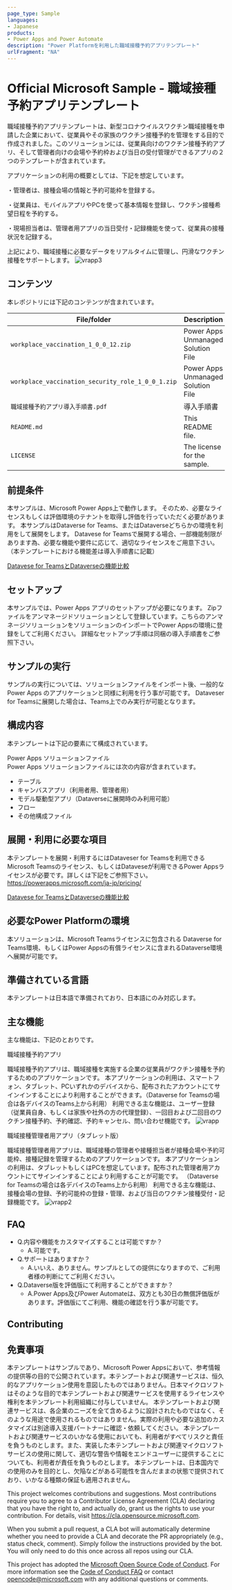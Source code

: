 ```yaml
---
page_type: Sample
languages: 
- Japanese
products:
- Power Apps and Power Automate
description: "Power Platformを利用した職域接種予約アプリテンプレート"
urlFragment: "NA"
---
```


# Official Microsoft Sample - 職域接種予約アプリテンプレート
職域接種予約アプリテンプレートは、新型コロナウイルスワクチン職域接種を申請した企業において、従業員やその家族のワクチン接種予約を管理をする目的で作成されました。このソリューションには、従業員向けのワクチン接種予約アプリ、そして管理者向けの会場や予約枠および当日の受付管理ができるアプリの２つのテンプレートが含まれています。

アプリケーションの利用の概要としては、下記を想定しています。

・管理者は、接種会場の情報と予約可能枠を登録する。

・従業員は、モバイルアプリやPCを使って基本情報を登録し、ワクチン接種希望日程を予約する。

・現場担当者は、管理者用アプリの当日受付・記録機能を使って、従業員の接種状況を記録する。

上記により、職域接種に必要なデータをリアルタイムに管理し、円滑なワクチン接種をサポートします。
![vrapp3](https://user-images.githubusercontent.com/10231266/124684380-f4d17700-df09-11eb-8579-5636ce1e2200.png)


## コンテンツ
本レポジトリには下記のコンテンツが含まれています。

| File/folder                     　　　　　| Description                                              |
|------------------------------------------|----------------------------------------------------------|
| `workplace_vaccination_1_0_0_12.zip`   　　　　　|Power Apps Unmanaged Solution File                        |
| `workplace_vaccination_security_role_1_0_0_1.zip`   　　　　　|Power Apps Unmanaged Solution File                        |
| `職域接種予約アプリ導入手順書.pdf`                              | 導入手順書                                        |
| `README.md`                              | This README file.                                        |
| `LICENSE`                                | The license for the sample.                              |

## 前提条件

本サンプルは、Microsoft Power Apps上で動作します。
そのため、必要なライセンスもしくは評価環境のテナントを取得し評価を行っていただく必要があります。
本サンプルはDataverse for Teams、またはDataverseどちらかの環境を利用をして展開をします。
Datavese for Teamsで展開する場合、一部機能制限があります為、必要な機能や要件に応じて、適切なライセンスをご用意下さい。（本テンプレートにおける機能差は導入手順書に記載）

[Datavese for TeamsとDataverseの機能比較](https://docs.microsoft.com/ja-jp/powerapps/teams/data-platform-compare)

## セットアップ

本サンプルでは、Power Apps アプリのセットアップが必要になります。
Zipファイルをアンマネージドソリューションとして登録しています。こちらのアンマネージソリューションをソリューションのインポートでPower Appsの環境に登録をしてご利用ください。
詳細なセットアップ手順は同梱の導入手順書をご参照下さい。

## サンプルの実行

サンプルの実行については、ソリューションファイルをインポート後、一般的なPower Apps のアプリケーションと同様に利用を行う事が可能です。
Dataveser for Teamsに展開した場合は、Teams上でのみ実行が可能となります。

## 構成内容
本テンプレートは下記の要素にて構成されています。

Power Apps ソリューションファイル  
Power Apps ソリューションファイルには次の内容が含まれています。
 - テーブル
 - キャンバスアプリ（利用者用、管理者用）
 - モデル駆動型アプリ（Dataverseに展開時のみ利用可能）
 - フロー
 - その他構成ファイル

## 展開・利用に必要な項目
本テンプレートを展開・利用するにはDataveser for Teamsを利用できるMicrosoft Teamsのライセンス、もしくはDataveseが利用できるPower Appsライセンスが必要です。詳しくは下記をご参照下さい。  
https://powerapps.microsoft.com/ja-jp/pricing/

[Datavese for TeamsとDataverseの機能比較](https://docs.microsoft.com/ja-jp/powerapps/teams/data-platform-compare)

## 必要なPower Platformの環境
本ソリューションは、Microsoft Teamsライセンスに包含される Dataverse for Teams環境、もしくはPower Appsの有償ライセンスに含まれるDataverse環境へ展開が可能です。

## 準備されている言語
本テンプレートは日本語で準備されており、日本語にのみ対応します。

## 主な機能
主な機能は、下記のとおりです。

職域接種予約アプリ  

職域接種予約アプリは、職域接種を実施する企業の従業員がワクチン接種を予約するためのアプリケーションです。
本アプリケーションの利用は、スマートフォン、タブレット、PCいずれかのデバイスから、配布されたアカウントにてサインインすることにより利用することができます。（Dataverse for Teamsの場合は各デバイスのTeams上から利用）
利用できる主な機能は、ユーザー登録（従業員自身、もしくは家族や社外の方の代理登録）、一回目および二回目のワクチン接種予約、予約確認、予約キャンセル、問い合わせ機能です。
![vrapp](https://user-images.githubusercontent.com/10231266/124683949-285fd180-df09-11eb-84b9-6076ab8a5f29.png)


職域接種管理者用アプリ（タブレット版）  

職域接種管理者用アプリは、職域接種の管理者や接種担当者が接種会場や予約可能枠、接種記録を管理するためのアプリケーションです。
本アプリケーションの利用は、タブレットもしくはPCを想定しています。配布された管理者用アカウントにてサインインすることにより利用することが可能です。
（Dataverse for Teamsの場合は各デバイスのTeams上から利用）
利用できる主な機能は、接種会場の登録、予約可能枠の登録・管理、および当日のワクチン接種受付・記録機能です。
![vrapp2](https://user-images.githubusercontent.com/10231266/124683966-31e93980-df09-11eb-8e1e-65be77e3d1bb.png)


## FAQ
 - Q.内容や機能をカスタマイズすることは可能ですか？
   - A.可能です。
 - Q.サポートはありますか？
    - A.いいえ、ありません。サンプルとしての提供になりますので、ご利用者様の判断にてご利用ください。
 - Q.Dataverse版を評価版にて利用することができますか？
    - A.Power Apps及びPower Automateは、双方とも30日の無償評価版があります。評価版にてご利用、機能の確認を行う事が可能です。


## Contributing
## 免責事項
本テンプレートはサンプルであり、Microsoft Power Appsにおいて、参考情報の提供等の目的で公開されています。本テンプートおよび関連サービスは、恒久的なアプリケーション使用を意図したものではありません。日本マイクロソフトはそのような目的で本テンプレートおよび関連サービスを使用するライセンスや権利を本テンプレート利用組織に付与していません。 本テンプレートおよび関連サービスは、各企業のニーズを全て含めるように設計されたものではなく、そのような用途で使用されるものではありません。実際の利用や必要な追加のカスタマイズは別途導入支援パートナーに確認・依頼してください。 本テンプレートおよび関連サービスのいかなる使用においても、利用者がすべてリスクと責任を負うものとします。また、実装した本テンプレートおよび関連マイクロソフト サービスの使用に関して、適切な警告や情報をエンドユーザーに提供することについても、利用者が責任を負うものとします。 本テンプレートは、日本国内での使用のみを目的とし、欠陥などがある可能性を含んだままの状態で提供されており、いかなる種類の保証も適用されません。

This project welcomes contributions and suggestions.  Most contributions require you to agree to a
Contributor License Agreement (CLA) declaring that you have the right to, and actually do, grant us
the rights to use your contribution. For details, visit https://cla.opensource.microsoft.com.

When you submit a pull request, a CLA bot will automatically determine whether you need to provide
a CLA and decorate the PR appropriately (e.g., status check, comment). Simply follow the instructions
provided by the bot. You will only need to do this once across all repos using our CLA.

This project has adopted the [Microsoft Open Source Code of Conduct](https://opensource.microsoft.com/codeofconduct/).
For more information see the [Code of Conduct FAQ](https://opensource.microsoft.com/codeofconduct/faq/) or
contact [opencode@microsoft.com](mailto:opencode@microsoft.com) with any additional questions or comments.
